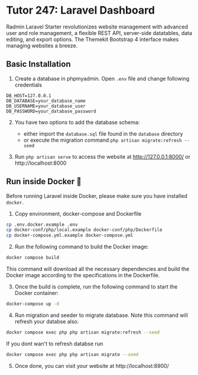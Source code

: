 # Tutor 247: Laravel Dashboard 
Radmin Laravel Starter revolutionizes website management with advanced user and role management, a flexible REST API, server-side datatables, data editing, and export options. The Themekit Bootstrap 4 interface makes managing websites a breeze.

## Basic Installation
1. Create a database in phpmyadmin. Open `.env` file and change following credentials
```
DB_HOST=127.0.0.1
DB_DATABASE=your_database_name
DB_USERNAME=your_database_user
DB_PASSWORD=your_database_password
```
2. You have two options to add the database schema: 
    - either import the `database.sql` file found in the `database` directory 
    - or execute the migration command `php artisan migrate:refresh --seed`

3. Run `php artisan serve` to access the website at http://127.0.0.1:8000/ or http://localhost:8000


## Run inside Docker 🐳
Before running Laravel inside Docker, please make sure you have installed `docker`.

1. Copy environment, docker-compose and Dockerfile

```bash
cp .env.docker.example .env
cp docker-conf/php/local.example docker-conf/php/Dockerfile
cp docker-compose.yml.example docker-compose.yml
```

2. Run the following command to build the Docker image:
```bash
docker compose build
```
This command will download all the necessary dependencies and build the Docker image according to the specifications in the Dockerfile.

3. Once the build is complete, run the following command to start the Docker container: 
```bash
docker-compose up -d
```

4. Run migration and seeder to migrate database. Note this command will refresh your databse also.
```bash
docker compose exec php php artisan migrate:refresh --seed
```
If you dont wan't to refresh databse run
```bash
docker compose exec php php artisan migrate --seed
```
5. Once done, you can visit your website at http://localhost:8900/
